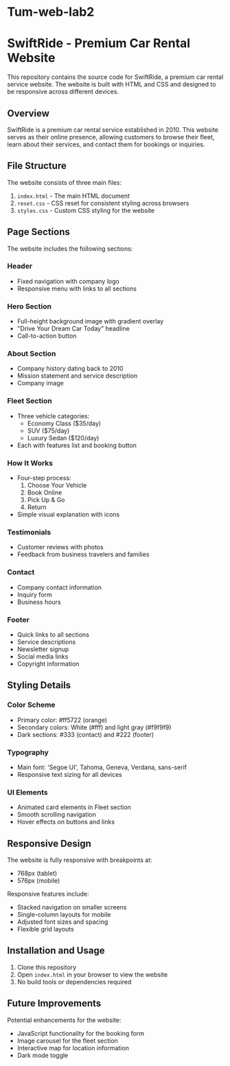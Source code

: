 # Tum-web-lab2

# SwiftRide - Premium Car Rental Website

This repository contains the source code for SwiftRide, a premium car rental service website. The website is built with HTML and CSS and designed to be responsive across different devices.

## Overview

SwiftRide is a premium car rental service established in 2010. This website serves as their online presence, allowing customers to browse their fleet, learn about their services, and contact them for bookings or inquiries.

## File Structure

The website consists of three main files:

1. `index.html` - The main HTML document
2. `reset.css` - CSS reset for consistent styling across browsers
3. `styles.css` - Custom CSS styling for the website

## Page Sections

The website includes the following sections:

### Header
- Fixed navigation with company logo
- Responsive menu with links to all sections

### Hero Section
- Full-height background image with gradient overlay
- "Drive Your Dream Car Today" headline
- Call-to-action button

### About Section
- Company history dating back to 2010
- Mission statement and service description
- Company image

### Fleet Section
- Three vehicle categories:
  - Economy Class ($35/day)
  - SUV ($75/day)
  - Luxury Sedan ($120/day)
- Each with features list and booking button

### How It Works
- Four-step process:
  1. Choose Your Vehicle
  2. Book Online
  3. Pick Up & Go
  4. Return
- Simple visual explanation with icons

### Testimonials
- Customer reviews with photos
- Feedback from business travelers and families

### Contact
- Company contact information
- Inquiry form
- Business hours

### Footer
- Quick links to all sections
- Service descriptions
- Newsletter signup
- Social media links
- Copyright information

## Styling Details

### Color Scheme
- Primary color: #ff5722 (orange)
- Secondary colors: White (#fff) and light gray (#f9f9f9)
- Dark sections: #333 (contact) and #222 (footer)

### Typography
- Main font: 'Segoe UI', Tahoma, Geneva, Verdana, sans-serif
- Responsive text sizing for all devices

### UI Elements
- Animated card elements in Fleet section
- Smooth scrolling navigation
- Hover effects on buttons and links

## Responsive Design

The website is fully responsive with breakpoints at:
- 768px (tablet)
- 576px (mobile)

Responsive features include:
- Stacked navigation on smaller screens
- Single-column layouts for mobile
- Adjusted font sizes and spacing
- Flexible grid layouts

## Installation and Usage

1. Clone this repository
2. Open `index.html` in your browser to view the website
3. No build tools or dependencies required

## Future Improvements

Potential enhancements for the website:
- JavaScript functionality for the booking form
- Image carousel for the fleet section
- Interactive map for location information
- Dark mode toggle
